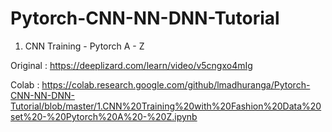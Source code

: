 # Pytorch-CNN-NN-DNN-Tutorial

1. CNN Training - Pytorch A - Z

Original : https://deeplizard.com/learn/video/v5cngxo4mIg

Colab : https://colab.research.google.com/github/lmadhuranga/Pytorch-CNN-NN-DNN-Tutorial/blob/master/1.CNN%20Training%20with%20Fashion%20Data%20set%20-%20Pytorch%20A%20-%20Z.ipynb
